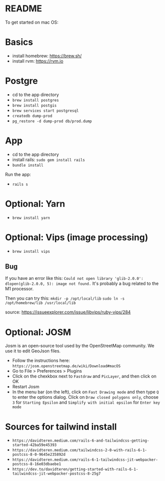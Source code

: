 # README

To get started on mac OS:

# Basics
- install homebrew: https://brew.sh/
- install rvm: https://rvm.io


# Postgre
- cd to the app directory
- `brew install postgres`
- `brew install postgis`
- `brew services start postgresql`
- `createdb dump-prod`
- `pg_restore -d dump-prod db/prod.dump`

# App
- cd to the app directory
- install rails: `sudo gem install rails`
- `bundle install`

Run the app:
- `rails s`


# Optional: Yarn

- `brew install yarn`

# Optional: Vips (image processing)

- `brew install vips`

## Bug 

If you have an error like this: `Could not open library 'glib-2.0.0': dlopen(glib-2.0.0, 5): image not found.`
It's probably a bug related to the M1 processor.

Then you can try this:
`mkdir -p /opt/local/lib`
`sudo ln -s /opt/homebrew/lib /usr/local/lib`

source: https://issueexplorer.com/issue/libvips/ruby-vips/284

# Optional: JOSM

Josm is an open-source tool used by the OpenStreetMap community.
We use it to edit GeoJson files.

- Follow the instructions here: `https://josm.openstreetmap.de/wiki/Download#macOS`
- Go to File > Preferences > Plugins
- Click on the chexkbox next to `Fastdraw` and `PicLayer`, and then click on OK
- Restart Josm
- In the menu bar (on the left), click on `Fast Drawing mode` and then type `Q` to enter the options dialog. Click on `Draw closed polygons only`, choose `3` for `Starting Epsilon` and `Simplify with initial epsilon` for `Enter key mode`


# Sources for tailwind install

- `https://davidteren.medium.com/rails-6-and-tailwindcss-getting-started-42ba59e45393`
- `https://davidteren.medium.com/tailwindcss-2-0-with-rails-6-1-postcss-8-0-9645e235892d`
- `https://davidteren.medium.com/rails-6-1-tailwindcss-jit-webpacker-postcss-8-16e03dbaebe1`
- `https://dev.to/davidteren/getting-started-with-rails-6-1-tailwindcss-jit-webpacker-postcss-8-25g7`